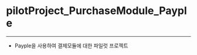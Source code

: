 # pilotProject_PurchaseModule_Payple
--------------------------------------
- Payple을 사용하여 결제모듈에 대한 파일럿 프로젝트
